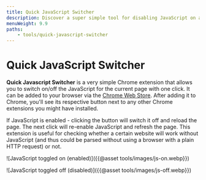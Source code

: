 ```yaml
---
title: Quick JavaScript Switcher
description: Discover a super simple tool for disabling JavaScript on a certain page to determine how it should be scraped. Great for detecting SPAs.
menuWeight: 9.9
paths:
    - tools/quick-javascript-switcher
---
```


# Quick JavaScript Switcher

**Quick Javascript Switcher** is a very simple Chrome extension that allows you to switch on/off the JavaScript for the current page with one click. It can be added to your browser via the [Chrome Web Store](https://chrome.google.com/webstore/category/extensions). After adding it to Chrome, you'll see its respective button next to any other Chrome extensions you might have installed.

If JavaScript is enabled - clicking the button will switch it off and reload the page. The next click will re-enable JavaScript and refresh the page. This extension is useful for checking whether a certain website will work without JavaScript (and thus could be parsed without using a browser with a plain HTTP request) or not.

![JavaScript toggled on (enabled)]({{@asset tools/images/js-on.webp}})

![JavaScript toggled off (disabled)]({{@asset tools/images/js-off.webp}})
